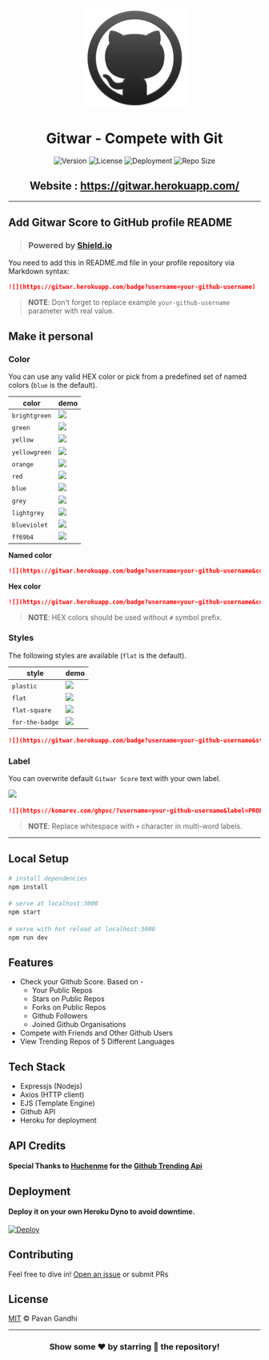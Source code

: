 <div align="center">

![logo](./public/logo.png)

# **Gitwar - Compete with Git**

![Version](https://img.shields.io/github/package-json/v/iampavangandhi/Gitwar?color=2948ff&label=Version&style=flat-square) ![License](https://img.shields.io/github/license/iampavangandhi/Gitwar?color=2948ff&label=License&style=flat-square) ![Deployment](https://img.shields.io/github/deployments/iampavangandhi/Gitwar/gitwar?color=2948ff&label=Deployment&style=flat-square) ![Repo Size](https://img.shields.io/github/repo-size/iampavangandhi/Gitwar?color=2948ff&label=Repo%20Size&style=flat-square)

## Website : https://gitwar.herokuapp.com/

---

</div>

## Add Gitwar Score to GitHub profile README

> ### Powered by [Shield.io](https://shields.io/)

You need to add this in README.md file in your profile repository via Markdown syntax:

```markdown
![](https://gitwar.herokuapp.com/badge?username=your-github-username)
```

> **NOTE**: Don't forget to replace example `your-github-username` parameter with real value.

## Make it personal

### Color

You can use any valid HEX color or pick from a predefined set of named colors (`blue` is the default).

| color         | demo                                                                                           |
| ------------- | ---------------------------------------------------------------------------------------------- |
| `brightgreen` | ![](https://img.shields.io/static/v1?label=Profile+views&message=1234567890&color=brightgreen) |
| `green`       | ![](https://img.shields.io/static/v1?label=Profile+views&message=1234567890&color=green)       |
| `yellow`      | ![](https://img.shields.io/static/v1?label=Profile+views&message=1234567890&color=yellow)      |
| `yellowgreen` | ![](https://img.shields.io/static/v1?label=Profile+views&message=1234567890&color=yellowgreen) |
| `orange`      | ![](https://img.shields.io/static/v1?label=Profile+views&message=1234567890&color=orange)      |
| `red`         | ![](https://img.shields.io/static/v1?label=Profile+views&message=1234567890&color=red)         |
| `blue`        | ![](https://img.shields.io/static/v1?label=Profile+views&message=1234567890&color=blue)        |
| `grey`        | ![](https://img.shields.io/static/v1?label=Profile+views&message=1234567890&color=grey)        |
| `lightgrey`   | ![](https://img.shields.io/static/v1?label=Profile+views&message=1234567890&color=lightgrey)   |
| `blueviolet`  | ![](https://img.shields.io/static/v1?label=Profile+views&message=1234567890&color=blueviolet)  |
| `ff69b4`      | ![](https://img.shields.io/static/v1?label=Profile+views&message=1234567890&color=ff69b4)      |

**Named color**

```markdown
![](https://gitwar.herokuapp.com/badge?username=your-github-username&color=green)
```

**Hex color**

```markdown
![](https://gitwar.herokuapp.com/badge?username=your-github-username&color=dc143c)
```

> **NOTE**: HEX colors should be used without `#` symbol prefix.

### Styles

The following styles are available (`flat` is the default).

| style           | demo                                                                                                          |
| --------------- | ------------------------------------------------------------------------------------------------------------- |
| `plastic`       | ![](https://img.shields.io/static/v1?label=Profile+views&message=1234567890&color=007ec6&style=plastic)       |
| `flat`          | ![](https://img.shields.io/static/v1?label=Profile+views&message=1234567890&color=007ec6&style=flat)          |
| `flat-square`   | ![](https://img.shields.io/static/v1?label=Profile+views&message=1234567890&color=007ec6&style=flat-square)   |
| `for-the-badge` | ![](https://img.shields.io/static/v1?label=Profile+views&message=1234567890&color=007ec6&style=for-the-badge) |

```markdown
![](https://gitwar.herokuapp.com/badge?username=your-github-username&style=flat-square)
```

### Label

You can overwrite default `Gitwar Score` text with your own label.

![](https://img.shields.io/static/v1?label=GITWAR+PROFILE+SCORE&message=1234567890&color=007ec6)

```markdown
![](https://komarev.com/ghpvc/?username=your-github-username&label=PROFILE+VIEWS)
```

> **NOTE**: Replace whitespace with `+` character in multi-word labels.

---

## Local Setup

```sh
# install dependencies
npm install

# serve at localhost:3000
npm start

# serve with hot reload at localhost:3000
npm run dev
```

## Features

- Check your Github Score. Based on -
  - Your Public Repos
  - Stars on Public Repos
  - Forks on Public Repos
  - Github Followers
  - Joined Github Organisations
- Compete with Friends and Other Github Users
- View Trending Repos of 5 Different Languages

## Tech Stack

- Expressjs (Nodejs)
- Axios (HTTP client)
- EJS (Template Engine)
- Github API
- Heroku for deployment

## API Credits

#### Special Thanks to [Huchenme](https://github.com/huchenme) for the [Github Trending Api](https://github.com/huchenme/github-trending-api)

## Deployment

#### Deploy it on your own Heroku Dyno to avoid downtime.

[![Deploy](https://www.herokucdn.com/deploy/button.svg)](https://heroku.com/deploy)

## Contributing

Feel free to dive in! [Open an issue](https://github.com/iampavangandhi/Gitwar/issues/new) or submit PRs

## License

[MIT](LICENSE) © Pavan Gandhi

---

<div align="center">

### Show some ❤️ by starring 🌟 the repository!

</div>
